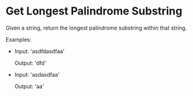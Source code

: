 # Get Longest Palindrome Substring

Given a string, return the longest palindrome substring within that string.

Examples:

- Input: 'asdfdasdfaa'

  Output: 'dfd'

- Input: 'asdasdfaa'

  Output: 'aa'
